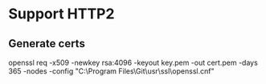 # Support HTTP2


## Generate certs

openssl req -x509 -newkey rsa:4096 -keyout key.pem -out cert.pem -days 365 -nodes -config "C:\Program Files\Git\usr\ssl\openssl.cnf"